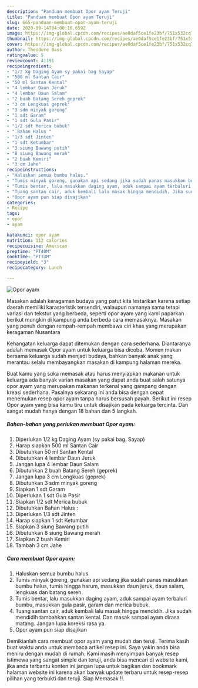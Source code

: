```yaml
---
description: "Panduan membuat Opor ayam Teruji"
title: "Panduan membuat Opor ayam Teruji"
slug: 665-panduan-membuat-opor-ayam-teruji
date: 2020-09-14T04:00:16.659Z
image: https://img-global.cpcdn.com/recipes/ae0daf5ce1fe23bf/751x532cq70/opor-ayam-foto-resep-utama.jpg
thumbnail: https://img-global.cpcdn.com/recipes/ae0daf5ce1fe23bf/751x532cq70/opor-ayam-foto-resep-utama.jpg
cover: https://img-global.cpcdn.com/recipes/ae0daf5ce1fe23bf/751x532cq70/opor-ayam-foto-resep-utama.jpg
author: Theodore Bass
ratingvalue: 5
reviewcount: 41191
recipeingredient:
- "1/2 kg Daging Ayam sy pakai bag Sayap"
- "500 ml Santan Cair"
- "50 ml Santan Kental"
- "4 lembar Daun Jeruk"
- "4 lembar Daun Salam"
- "2 buah Batang Sereh geprek"
- "3 cm Lengkuas geprek"
- "3 sdm minyak goreng"
- "1 sdt Garam"
- "1 sdt Gula Pasir"
- "1/2 sdt Merica bubuk"
- " Bahan Halus "
- "1/3 sdt Jinten"
- "1 sdt Ketumbar"
- "3 siung Bawang putih"
- "8 siung Bawang merah"
- "2 buah Kemiri"
- "3 cm Jahe"
recipeinstructions:
- "Haluskan semua bumbu halus."
- "Tumis minyak goreng, gunakan api sedang jika sudah panas masukkan bumbu halus, tumis hingga harum, masukkan daun jeruk, daun salam, lengkuas dan batang sereh."
- "Tumis bentar, lalu masukkan daging ayam, aduk sampai ayam terbaluri bumbu, masukkan gula pasir, garam dan merica bubuk."
- "Tuang santan cair, aduk kembali lalu masak hingga mendidih. Jika sudah mendidih tambahkan santan kental. Dan masak sampai ayam dirasa matang. Jangan lupa koreksi rasa ya."
- "Opor ayam pun siap disajikan"
categories:
- Recipe
tags:
- opor
- ayam

katakunci: opor ayam 
nutrition: 112 calories
recipecuisine: American
preptime: "PT40M"
cooktime: "PT33M"
recipeyield: "3"
recipecategory: Lunch

---
```



![Opor ayam](https://img-global.cpcdn.com/recipes/ae0daf5ce1fe23bf/751x532cq70/opor-ayam-foto-resep-utama.jpg)

Masakan adalah keragaman budaya yang patut kita lestarikan karena setiap daerah memiliki karasteristik tersendiri, walaupun namanya sama tetapi variasi dan tekstur yang berbeda, seperti opor ayam yang kami paparkan berikut mungkin di kampung anda berbeda cara memasaknya. Masakan yang penuh dengan rempah-rempah membawa ciri khas yang merupakan keragaman Nusantara

Kehangatan keluarga dapat ditemukan dengan cara sederhana. Diantaranya adalah memasak Opor ayam untuk keluarga bisa dicoba. Momen makan bersama keluarga sudah menjadi budaya, bahkan banyak anak yang merantau selalu membayangkan masakan di kampung halaman mereka.



Buat kamu yang suka memasak atau harus menyiapkan makanan untuk keluarga ada banyak varian masakan yang dapat anda buat salah satunya opor ayam yang merupakan makanan terkenal yang gampang dengan kreasi sederhana. Pasalnya sekarang ini anda bisa dengan cepat menemukan resep opor ayam tanpa harus bersusah payah.
Berikut ini resep Opor ayam yang bisa kamu tiru untuk disajikan pada keluarga tercinta. Dan sangat mudah hanya dengan 18 bahan dan 5 langkah.


<!--inarticleads1-->

##### Bahan-bahan yang perlukan membuat Opor ayam:

1. Diperlukan 1/2 kg Daging Ayam (sy pakai bag. Sayap)
1. Harap siapkan 500 ml Santan Cair
1. Dibutuhkan 50 ml Santan Kental
1. Dibutuhkan 4 lembar Daun Jeruk
1. Jangan lupa 4 lembar Daun Salam
1. Dibutuhkan 2 buah Batang Sereh (geprek)
1. Jangan lupa 3 cm Lengkuas (geprek)
1. Dibutuhkan 3 sdm minyak goreng
1. Siapkan 1 sdt Garam
1. Diperlukan 1 sdt Gula Pasir
1. Siapkan 1/2 sdt Merica bubuk
1. Dibutuhkan  Bahan Halus :
1. Diperlukan 1/3 sdt Jinten
1. Harap siapkan 1 sdt Ketumbar
1. Siapkan 3 siung Bawang putih
1. Dibutuhkan 8 siung Bawang merah
1. Siapkan 2 buah Kemiri
1. Tambah 3 cm Jahe




<!--inarticleads2-->

##### Cara membuat  Opor ayam:

1. Haluskan semua bumbu halus.
1. Tumis minyak goreng, gunakan api sedang jika sudah panas masukkan bumbu halus, tumis hingga harum, masukkan daun jeruk, daun salam, lengkuas dan batang sereh.
1. Tumis bentar, lalu masukkan daging ayam, aduk sampai ayam terbaluri bumbu, masukkan gula pasir, garam dan merica bubuk.
1. Tuang santan cair, aduk kembali lalu masak hingga mendidih. Jika sudah mendidih tambahkan santan kental. Dan masak sampai ayam dirasa matang. Jangan lupa koreksi rasa ya.
1. Opor ayam pun siap disajikan




Demikianlah cara membuat opor ayam yang mudah dan teruji. Terima kasih buat waktu anda untuk membaca artikel resep ini. Saya yakin anda bisa meniru dengan mudah di rumah. Kami masih menyimpan banyak resep istimewa yang sangat simple dan teruji, anda bisa mencari di website kami, jika anda terbantu konten ini jangan lupa untuk bagikan dan bookmark halaman website ini karena akan banyak update terbaru untuk resep-resep pilihan yang terbukti dan teruji. Siap Memasak !!. 
